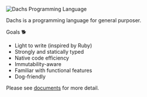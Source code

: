 ![Dachs Programming Language](../misc/dachs-logo.jpg)

Dachs is a programming language for general purposer.

Goals :dog2:
- Light to write (inspired by Ruby)
- Strongly and statically typed
- Native code efficiency
- Immutability-aware
- Familiar with functional features
- Dog-friendly

Please see [documents](./docs/design/draft/README.md) for more detail.

